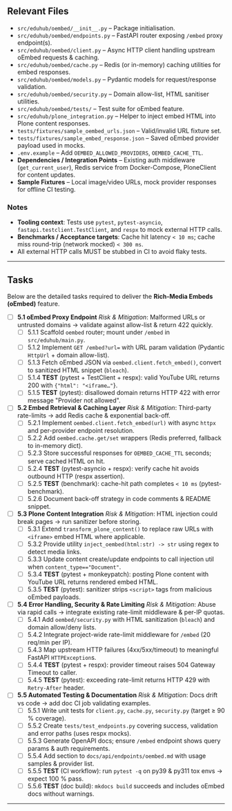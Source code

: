 ## Relevant Files

- `src/eduhub/oembed/__init__.py` – Package initialisation.
- `src/eduhub/oembed/endpoints.py` – FastAPI router exposing `/embed` proxy endpoint(s).
- `src/eduhub/oembed/client.py` – Async HTTP client handling upstream oEmbed requests & caching.
- `src/eduhub/oembed/cache.py` – Redis (or in-memory) caching utilities for embed responses.
- `src/eduhub/oembed/models.py` – Pydantic models for request/response validation.
- `src/eduhub/oembed/security.py` – Domain allow-list, HTML sanitiser utilities.
- `src/eduhub/oembed/tests/` – Test suite for oEmbed feature.
- `src/eduhub/plone_integration.py` – Helper to inject embed HTML into Plone content responses.
- `tests/fixtures/sample_oembed_urls.json` – Valid/invalid URL fixture set.
- `tests/fixtures/sample_embed_response.json` – Saved oEmbed provider payload used in mocks.
- `.env.example` – Add `OEMBED_ALLOWED_PROVIDERS`, `OEMBED_CACHE_TTL`.
- **Dependencies / Integration Points** – Existing auth middleware (`get_current_user`), Redis service from Docker-Compose, PloneClient for content updates.
- **Sample Fixtures** – Local image/video URLs, mock provider responses for offline CI testing.

### Notes

- **Tooling context**: Tests use `pytest`, `pytest-asyncio`, `fastapi.testclient.TestClient`, and `respx` to mock external HTTP calls.
- **Benchmarks / Acceptance targets**: Cache hit latency `< 10 ms`; cache miss round-trip (network mocked) `< 300 ms`.
- All external HTTP calls MUST be stubbed in CI to avoid flaky tests.

---

## Tasks

Below are the detailed tasks required to deliver the **Rich-Media Embeds (oEmbed)** feature.

- [ ] **5.1 oEmbed Proxy Endpoint**
  _Risk & Mitigation_: Malformed URLs or untrusted domains → validate against allow-list & return 422 quickly.
  - [ ] 5.1.1 Scaffold `oembed` router; mount under `/embed` in `src/eduhub/main.py`.
  - [ ] 5.1.2 Implement `GET /embed?url=` with URL param validation (Pydantic `HttpUrl` + domain allow-list).
  - [ ] 5.1.3 Fetch oEmbed JSON via `oembed.client.fetch_embed()`, convert to sanitized HTML snippet (`bleach`).
  - [ ] 5.1.4 **TEST** (pytest + TestClient + respx): valid YouTube URL returns 200 with `{"html": "<iframe…"`}.
  - [ ] 5.1.5 **TEST** (pytest): disallowed domain returns HTTP 422 with error message "Provider not allowed".

- [ ] **5.2 Embed Retrieval & Caching Layer**
  _Risk & Mitigation_: Third-party rate-limits → add Redis cache & exponential back-off.
  - [ ] 5.2.1 Implement `oembed.client.fetch_embed(url)` with async `httpx` and per-provider endpoint resolution.
  - [ ] 5.2.2 Add `oembed.cache.get/set` wrappers (Redis preferred, fallback to in-memory dict).
  - [ ] 5.2.3 Store successful responses for `OEMBED_CACHE_TTL` seconds; serve cached HTML on hit.
  - [ ] 5.2.4 **TEST** (pytest-asyncio + respx): verify cache hit avoids outbound HTTP (respx assertion).
  - [ ] 5.2.5 **TEST** (benchmark): cache-hit path completes `< 10 ms` (pytest-benchmark).
  - [ ] 5.2.6 Document back-off strategy in code comments & README snippet.

- [ ] **5.3 Plone Content Integration**
  _Risk & Mitigation_: HTML injection could break pages → run sanitizer before storing.
  - [ ] 5.3.1 Extend `transform_plone_content()` to replace raw URLs with `<iframe>` embed HTML where applicable.
  - [ ] 5.3.2 Provide utility `inject_oembed(html:str) -> str` using regex to detect media links.
  - [ ] 5.3.3 Update content create/update endpoints to call injection util when `content_type=="Document"`.
  - [ ] 5.3.4 **TEST** (pytest + monkeypatch): posting Plone content with YouTube URL returns rendered embed HTML.
  - [ ] 5.3.5 **TEST** (pytest): sanitizer strips `<script>` tags from malicious oEmbed payloads.

- [ ] **5.4 Error Handling, Security & Rate Limiting**
  _Risk & Mitigation_: Abuse via rapid calls → integrate existing rate-limit middleware & per-IP quotas.
  - [ ] 5.4.1 Add `oembed/security.py` with HTML sanitization (`bleach`) and domain allow/deny lists.
  - [ ] 5.4.2 Integrate project-wide rate-limit middleware for `/embed` (20 req/min per IP).
  - [ ] 5.4.3 Map upstream HTTP failures (4xx/5xx/timeout) to meaningful FastAPI `HTTPException`s.
  - [ ] 5.4.4 **TEST** (pytest + respx): provider timeout raises 504 Gateway Timeout to caller.
  - [ ] 5.4.5 **TEST** (pytest): exceeding rate-limit returns HTTP 429 with `Retry-After` header.

- [ ] **5.5 Automated Testing & Documentation**
  _Risk & Mitigation_: Docs drift vs code → add doc CI job validating examples.
  - [ ] 5.5.1 Write unit tests for `client.py`, `cache.py`, `security.py` (target ≥ 90 % coverage).
  - [ ] 5.5.2 Create `tests/test_endpoints.py` covering success, validation and error paths (uses respx mocks).
  - [ ] 5.5.3 Generate OpenAPI docs; ensure `/embed` endpoint shows query params & auth requirements.
  - [ ] 5.5.4 Add section to `docs/api/endpoints/oembed.md` with usage samples & provider list.
  - [ ] 5.5.5 **TEST** (CI workflow): run `pytest -q` on py39 & py311 tox envs → expect 100 % pass.
  - [ ] 5.5.6 **TEST** (doc build): `mkdocs build` succeeds and includes oEmbed docs without warnings.

---